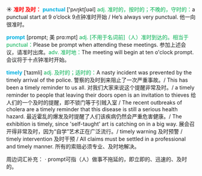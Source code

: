 ☀ <font color="red">**准时 及时：**</font>
<font color="sky blue">**punctual**</font> ['pʌŋktʃʊəl] 
<font color="#00b050">adj. 准时的，按时的；不晚的，守时的：</font>a punctual start at 9 o’clock 9点钟准时开始 / He’s always very punctual. 他一向很准时。
           
<font color="sky blue">**prompt**</font> [prɒmpt; 美 prɑ:mpt]
<font color="#00b050">adj. [不用于名词前]（人）准时到达的。相当于punctual：</font>Please be prompt when attending these meetings. 参加上述会议，请准时出席。<font color="#00b050">adv. 准时地：</font>The meeting will begin at ten o'clock prompt. 会议将于十点钟准时开始。
           
<font color="sky blue">**timely**</font> [ˈtaɪmli]
<font color="#00b050">adj. 及时的；适时的：</font>A nasty incident was prevented by the timely arrival of the police. 警察的及时到来阻止了一次严重事故。/ This has been a timely reminder to us all. 对我们大家来说这个提醒非常及时。/ a timely reminder to people that leaving their doors open is an invitation to thieves 给人们的一个及时的提醒，即不锁门等于引贼入室 / The recent outbreaks of cholera are a timely reminder that this disease is still a serious health hazard. 最近霍乱的爆发及时提醒了人们该疾病仍然会严重危害健康。/ The exhibition is timely, since 'self-taught' art is catching on in a big way. 展会召开得非常及时，因为“自学”艺术正在广泛流行。/ timely warning 及时预警 / timely intervention 及时干预 / All claims must be settled in a professional and timely manner. 所有的索赔必须专业、及时地解决。

周边词汇补充：
· prompt可指（人）做事不拖延的，即立即的、迅速的、及时的。

